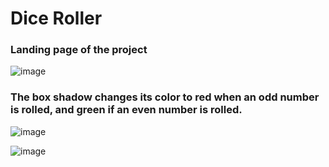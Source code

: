 # Dice Roller
### Landing page of the project
![image](https://github.com/user-attachments/assets/d711ecde-3f99-45ae-9719-7b79d61b7870)


### The box shadow changes its color to red when an odd number is rolled, and green if an even number is rolled.
![image](https://github.com/user-attachments/assets/aa7e23e9-ed15-4f6d-901e-9e6cf744bebc)

![image](https://github.com/user-attachments/assets/ad672bbe-cd31-4566-90e9-37545c7ec243)
